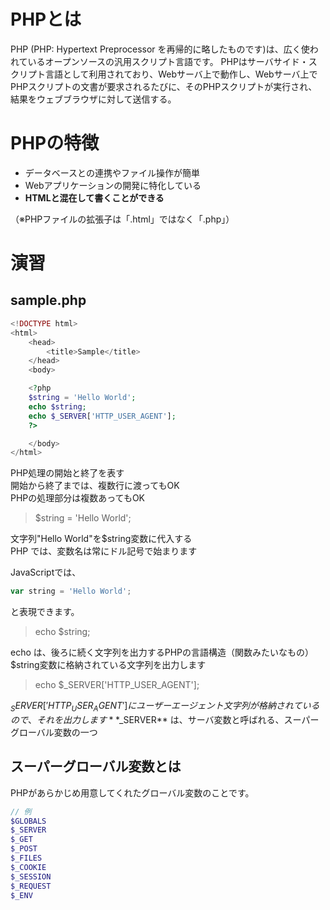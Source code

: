 # PHPとは

PHP (PHP: Hypertext Preprocessor を再帰的に略したものです)は、広く使われているオープンソースの汎用スクリプト言語です。 
PHPはサーバサイド・スクリプト言語として利用されており、Webサーバ上で動作し、Webサーバ上でPHPスクリプトの文書が要求されるたびに、そのPHPスクリプトが実行され、結果をウェブブラウザに対して送信する。

# PHPの特徴

- データベースとの連携やファイル操作が簡単
- Webアプリケーションの開発に特化している
 - **HTMLと混在して書くことができる**

（※PHPファイルの拡張子は「.html」ではなく「.php」）


# 演習

## sample.php

```php
<!DOCTYPE html>
<html>
    <head>
        <title>Sample</title>
    </head>
    <body>

    <?php
    $string = 'Hello World';
    echo $string;
    echo $_SERVER['HTTP_USER_AGENT'];
    ?>

    </body>
</html>
```

> <?php  
> ?>  

PHP処理の開始と終了を表す  
開始から終了までは、複数行に渡ってもOK  
PHPの処理部分は複数あってもOK  

> $string = 'Hello World';  

文字列"Hello World"を$string変数に代入する  
PHP では、変数名は常にドル記号で始まります  

JavaScriptでは、
```JavaScript
var string = 'Hello World';
```
と表現できます。

> echo $string;

echo は、後ろに続く文字列を出力するPHPの言語構造（関数みたいなもの）  
$string変数に格納されている文字列を出力します

> echo $_SERVER['HTTP_USER_AGENT'];

$_SERVER['HTTP_USER_AGENT'] にユーザーエージェント文字列が格納されているので、それを出力します  
**$_SERVER** は、サーバ変数と呼ばれる、スーパーグローバル変数の一つ

## スーパーグローバル変数とは  

PHPがあらかじめ用意してくれたグローバル変数のことです。

```php
// 例
$GLOBALS
$_SERVER
$_GET
$_POST
$_FILES
$_COOKIE
$_SESSION
$_REQUEST
$_ENV
```



